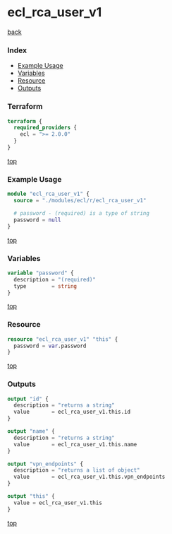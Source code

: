 # ecl_rca_user_v1

[back](../ecl.md)

### Index

- [Example Usage](#example-usage)
- [Variables](#variables)
- [Resource](#resource)
- [Outputs](#outputs)

### Terraform

```terraform
terraform {
  required_providers {
    ecl = ">= 2.0.0"
  }
}
```

[top](#index)

### Example Usage

```terraform
module "ecl_rca_user_v1" {
  source = "./modules/ecl/r/ecl_rca_user_v1"

  # password - (required) is a type of string
  password = null
}
```

[top](#index)

### Variables

```terraform
variable "password" {
  description = "(required)"
  type        = string
}
```

[top](#index)

### Resource

```terraform
resource "ecl_rca_user_v1" "this" {
  password = var.password
}
```

[top](#index)

### Outputs

```terraform
output "id" {
  description = "returns a string"
  value       = ecl_rca_user_v1.this.id
}

output "name" {
  description = "returns a string"
  value       = ecl_rca_user_v1.this.name
}

output "vpn_endpoints" {
  description = "returns a list of object"
  value       = ecl_rca_user_v1.this.vpn_endpoints
}

output "this" {
  value = ecl_rca_user_v1.this
}
```

[top](#index)